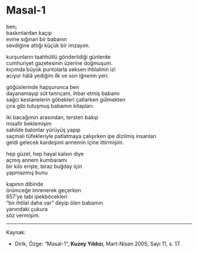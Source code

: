 # Masal-1  
  
ben;  
baskınlardan kaçıp  
evine sığınan bir babanın  
sevdiğine attığı küçük bir imzayım.  
  
kurşunların taahhütlü gönderildiği günlerde  
cumhuriyet gazetesinin üzerine doğmuşum.  
kıçımda büyük puntolarla seksen ihtilalinin izi  
acıyor hâlâ yediğim ilk ve son iğnenin yeri.  
  
göğüslerinde hapşurunca ben  
dayanamayıp süt tanrıçam, ihbar etmiş babamı  
sağcı kestanelerin göbekleri çatlarken gülmekten  
çıra gibi tutuşmuş babamın kitapları.  
  
iki bacağımın arasından, tersten bakıp  
misafir beklemişim  
sahilde balonlar yürüyüş yapıp  
saçmalı tüfekleriyle patlatmaya çalışırken ipe dizilmiş insanları  
geldi gelecek kardeşimi annemin içine ittirmişim.  
  
hep güzel, hep hayal kalsın diye  
açmış annem kumbaramı  
bir kilo erişte, biraz buğday için  
yapmazmış bunu  
  
kapının dibinde  
örümceğe imrenerek geçerken  
657’ye tabi ipekböcekleri  
“bir ihtilal daha var” deyip ölen babamın  
yanındaki çukura  
söz vermişim.

---
Kaynak:

- Dirik, Özge: “Masal-1”, **Kuzey Yıldızı**, Mart-Nisan 2005, Sayı 11, s. 17.
